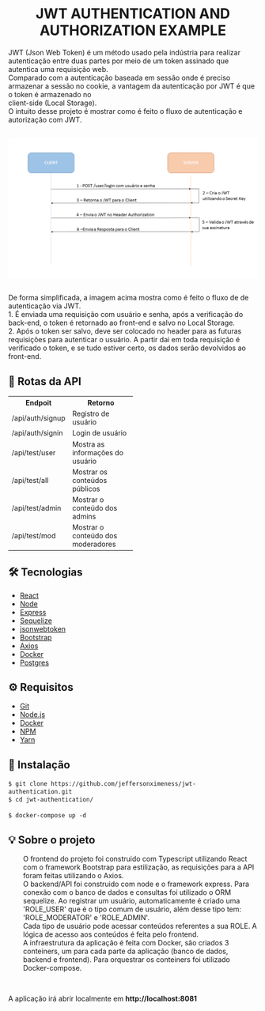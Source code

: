 # <div align="center">JWT AUTHENTICATION AND AUTHORIZATION EXAMPLE</div>

<div>
    <p>
        JWT (Json Web Token) é um método usado pela indústria para realizar autenticação entre duas partes por meio de um token assinado 
        que autentica uma requisição web. <br>
        Comparado com a autenticação baseada em sessão onde é preciso armazenar a sessão no cookie, a vantagem da autenticação por JWT é que o token é armazenado no<br>
        client-side (Local Storage). <br>
        O intuito desse projeto é mostrar como é feito o fluxo de autenticação e autorização com JWT.   
    </p>
</div>

<div style="display: flex; justify-content: center; margin-top: 30px">
    <img src="jwt-flow.png" style="width: 1000px" />
</div>

<div style="margin-top: 30px; margin-bottom: 20px">
    <p>
        De forma simplificada, a imagem acima mostra como é feito o fluxo de de autenticação via JWT.<br>
        1. É enviada uma requisição com usuário e senha, após a verificação do back-end, o token é retornado ao front-end e salvo no Local Storage.<br>
        2. Após o token ser salvo, deve ser colocado no header para as futuras requisições para autenticar o usuário. A partir dai em toda requisição
            é verificado o token, e se tudo estiver certo, os dados serão devolvidos ao front-end.
    </p>
</div>

## 📍 Rotas da API
<table style="width: 50%">
    <tr>
        <th>Endpoit</th>
        <th>Retorno</th>
    </tr>
    <tr>
        <td>/api/auth/signup</td>
        <td>Registro de usuário</td>
    </tr>
    <tr>
        <td>/api/auth/signin</td>
        <td>Login de usuário</td>
    </tr>
    <tr>
        <td>/api/test/user</td>
        <td>Mostra as informações do usuário</td>
    </tr>
    <tr>
        <td>/api/test/all</td>
        <td>Mostrar os conteúdos públicos</td>
    </tr>
    <tr>
        <td>/api/test/admin</td>
        <td>Mostrar o conteúdo dos admins</td>
    </tr>
    <tr>
        <td>/api/test/mod</td>
        <td>Mostrar o conteúdo dos moderadores</td>
    </tr>
</table>

## 🛠️ Tecnologias

<ul>
  <li><a href="https://reactjs.org/">React</a></li>
  <li><a href="https://nodejs.org/en/">Node</a></li>
  <li><a href="https://expressjs.com/pt-br/">Express</a></li>
  <li><a href="https://sequelize.org/">Sequelize</a></li>
  <li><a href="https://www.npmjs.com/package/jsonwebtoken">jsonwebtoken</a></li>
  <li><a href="https://getbootstrap.com/docs/4.6/getting-started/introduction/"/>Bootstrap</li>
  <li><a href="https://axios-http.com/ptbr/docs/intro" />Axios</li>
  <li><a href="https://www.docker.com/">Docker</a></li>
  <li><a href="https://www.postgresql.org/">Postgres</a></li>
</ul>

## ⚙️ Requisitos

<ul>
  <li><a href="https://git-scm.com/">Git</a></li>
  <li><a href="https://nodejs.org/en/">Node.js</a></li>
  <li><a href="https://www.docker.com/">Docker</a></li>
  <li><a href="https://www.npmjs.com/">NPM</a></li>
  <li><a href="https://yarnpkg.com/">Yarn</a></li>
</ul>

## 🚀 Instalação

```
$ git clone https://github.com/jeffersonximeness/jwt-authentication.git
$ cd jwt-authentication/

$ docker-compose up -d
```

## 💡 Sobre o projeto
<div style="margin-left: 30px">
    <p>
        O frontend do projeto foi construido com Typescript utilizando React com o framework Bootstrap para estilização, as requisições para a API foram feitas utilizando o Axios.<br>
        O backend/API foi construido com node e o framework express. Para conexão com o banco de dados e consultas foi utilizado o ORM sequelize.
        Ao registrar um usuário, automaticamente é criado uma 'ROLE_USER' que é o tipo comum de usuário, além desse tipo tem: 'ROLE_MODERATOR' e 'ROLE_ADMIN'.<br>
        Cada tipo de usuário pode acessar conteúdos referentes a sua ROLE. A lógica de acesso aos conteúdos é feita pelo frontend.<br>
        A infraestrutura da aplicação é feita com Docker, são criados 3 conteiners, um para cada parte da aplicação (banco de dados, backend e frontend).
        Para orquestrar os conteiners foi utilizado Docker-compose.
    </p>
</div>
<br>
<p>A aplicação irá abrir localmente em <strong>http://localhost:8081</strong></p>
